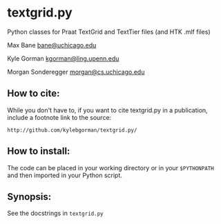 textgrid.py
===========

Python classes for Praat TextGrid and TextTier files (and HTK .mlf files)

Max Bane <bane@uchicago.edu>

Kyle Gorman <kgorman@ling.upenn.edu>

Morgan Sonderegger <morgan@cs.uchicago.edu>

How to cite:
------------

While you don't have to, if you want to cite textgrid.py in a publication, include a footnote link to the source:

    http://github.com/kylebgorman/textgrid.py/

How to install:
---------------

The code can be placed in your working directory or in your `$PYTHONPATH` and then imported in your Python script.

Synopsis:
---------

See the docstrings in `textgrid.py`
